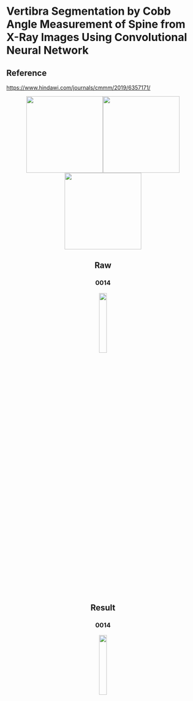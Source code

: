 # Vertibra Segmentation by Cobb Angle Measurement of Spine from X-Ray Images Using Convolutional Neural Network
## Reference
https://www.hindawi.com/journals/cmmm/2019/6357171/


<center class="third">
    <img src="https://github.com/shauming1020/Digital-Image-Processing_Project/blob/master/FinalProject/GeneratePretrainDataset/picture/0002_raw.png" width="200"/><img src="https://github.com/shauming1020/Digital-Image-Processing_Project/blob/master/FinalProject/GeneratePretrainDataset/picture/0012_raw.png" width="200"/><img src="https://github.com/shauming1020/Digital-Image-Processing_Project/blob/master/FinalProject/GeneratePretrainDataset/picture/0014_raw.png" width="200"/>
</figure>


## Raw
### 0014
<img src="https://github.com/shauming1020/Digital-Image-Processing_Project/blob/master/FinalProject/GeneratePretrainDataset/picture/0014_raw.png" width="20%">

## Result
### 0014
<img src="https://github.com/shauming1020/Digital-Image-Processing_Project/blob/master/FinalProject/GeneratePretrainDataset/picture/0014_feat.png" width="20%">

